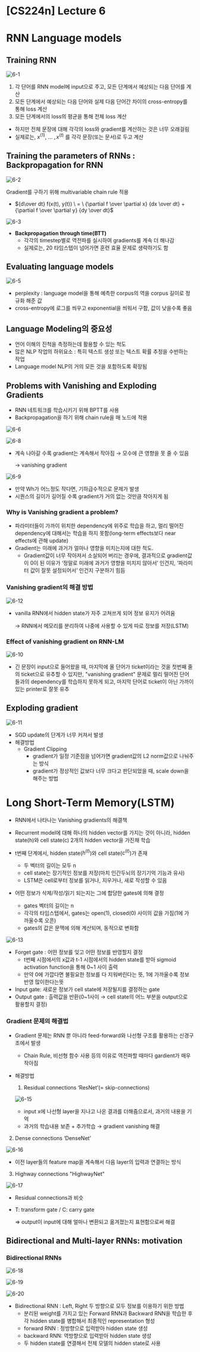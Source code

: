 # [CS224n] Lecture 6

# RNN Language models

## Training RNN

![6-1](https://user-images.githubusercontent.com/99728502/226568879-6300dc25-5c3d-4880-a192-f3b68ab4a458.png)

1. 각 단어를 RNN model에 input으로 주고, 모든 단계에서 예상되는 다음 단어를 계산
2. 모든 단계에서 예상되는 다음 단어와 실제 다음 단어간 차이의 cross-entropy를 통해 loss 계산
3. 모든 단계에서의 loss의 평균을 통해 전체 loss 계산

- 하지만 전체 문장에 대해 각각의 loss와 gradient를 계산하는 것은 너무 오래걸림
- 실제로는, $x^{(1)}, \ ... \ , x^{(t)}$ 를 각각 문장(또는 문서)로 두고 계산

## Training the parameters of RNNs : Backpropagation for RNN

![6-2](https://user-images.githubusercontent.com/99728502/226568907-6ae7e307-0fc4-4e44-910c-c59b05f9d6b8.png)

Gradient를 구하기 위해 multivariable chain rule 적용

- ${d\over dt} f(x(t), y(t)) \ = \ {\partial f \over \partial x} {dx \over dt} + {\partial f \over \partial y} {dy \over dt}$

![6-3](https://user-images.githubusercontent.com/99728502/226568920-c3cd6dd0-c3d6-4068-a5ab-b268db9715c0.png)

- **Backpropagation through time(BTT)**
    - 각각의 timestep별로 역전파를 실시하여 gradients를 계속 더 해나감
    - 실제로는, 20 타임스텝이 넘어가면 훈련 효율 문제로 생략하기도 함

## Evaluating language models

![6-5](https://user-images.githubusercontent.com/99728502/226568953-2302aa18-7cc7-4b84-83c4-bf2c4cf65645.png)

- perplexity : language model을 통해 예측한 corpus의 역을 corpus 길이로 정규화 해준 값
- cross-entropy에 로그를 씌우고 exponential을 씌워서 구함, 값이 낮을수록 좋음

## Language Modeling의 중요성

- 언어 이해의 진척을 측정하는데 활용할 수 있는 척도
- 많은 NLP 작업의 하위요소 : 특히 텍스트 생성 또는 텍스트 확률 추정을 수반하는 작업
- Language model NLP의 거의 모든 것을 포함하도록 확장됨

## Problems with Vanishing and Exploding Gradients

- RNN 네트워크를 학습시키기 위해 BPTT를 사용
- Backpropagation을 하기 위해 chain rule을 매 노드에 적용

![6-6](https://user-images.githubusercontent.com/99728502/226568974-ea0d5f34-e919-4fc9-a80a-0fba38b57168.png)

![6-8](https://user-images.githubusercontent.com/99728502/226568995-d1a3bb32-5405-499e-8b04-3e9fc023da0e.png)


- 계속 나아갈 수록 gradient는 계속해서 작아짐 → 모수에 큰 영향을 못 줄 수 있음
    
    → vanishing gradient
    
![6-9](https://user-images.githubusercontent.com/99728502/226569017-2dd8cbdc-8670-42a4-88b7-98148bdac4a2.png)


- 만약 Wh가 어느정도 작다면, 기하급수적으로 문제가 발생
- 시퀀스의 길이가 길어질 수록 gradient가 거의 없는 것만큼 작아지게 됨

### Why is Vanishing gradient a problem?

- 파라미터들이 가까이 위치한 dependency에 위주로 학습을 하고, 멀리 떨어진 dependency에 대해서는 학습을 하지 못함(long-term effects보다 near effects에 관해 update)
- Gradient는 미래에 과거가 얼마나 영향을 미치는지에 대한 척도.
    - Gradient값이 너무 작아져서 소실되어 버리는 경우에, 결과적으로 gradient값이 0이 된 이유가 ‘정말로 미래에 과거가 영향을 미치지 않아서’ 인건지, ‘파라미터 값이 잘못 설정되어서’ 인건지 구분하기 힘듬
    

### Vanishing gradient의 해결 방법

![6-12](https://user-images.githubusercontent.com/99728502/226569064-c26f2fb3-efcc-4f6b-80c3-8d31e00c0612.png)

- vanilla RNN에서 hidden state가 자주 고쳐쓰게 되어 정보 유지가 어려움
    
    → RNN에서 메모리를 분리하여 나중에 사용할 수 있게 따로 정보를 저장(LSTM)
    

### Effect of vanishing gradient on RNN-LM

![6-10](https://user-images.githubusercontent.com/99728502/226569115-d82da1d3-bff7-4e25-8b2f-7e931b21332c.png)

- 긴 문장이 input으로 들어왔을 때, 마지막에 올 단어가 ticket이라는 것을 첫번째 줄의 ticket으로 유추할 수 있지만, "vanishing gradient" 문제로 멀리 떨어진 단어들과의 dependency를 학습하지 못하게 되고, 마지막 단어로 ticket이 아닌 가까이 있는 printer로 잘못 유추

## Exploding gradient

![6-11](https://user-images.githubusercontent.com/99728502/226569147-f875e5e5-9596-4b9b-9d8f-ca7fcb564999.png)

- SGD update의 단계가 너무 커져서 발생
- 해결방법
    - Gradient Clipping
        - gradient가 일정 기준점을 넘어가면 gradient값의 L2 norm값으로 나눠주는 방식
        - gradient가 정상적인 값보다 너무 크다고 판단되었을 때, scale down을 해주는 방법

# Long Short-Term Memory(LSTM)

- RNN에서 나타나는 Vanishing gradients의 해결책
- Recurrent model에 대해 하나의 hidden vector를 가지는 것이 아니라, hidden state(h)와 cell state(c) 2개의 hidden vector을 가진채 학습

- t번째 단계에서, hidden state($h^{(t)}$)와 cell state($c^{(t)}$)가 존재
    - 두 벡터의 길이는 모두 n
    - cell state는 장기적인 정보를 저장(마치 인간두뇌의 장기기억 기능과 유사)
    - LSTM은 cell로부터 정보를 읽거나, 지우거나, 새로 작성할 수 있음

- 어떤 정보가 삭제/작성/읽기 되는지는 그에 합당한 gates에 의해 결정
    - gates 벡터의 길이는 n
    - 각각의 타임스텝에서, gates는 open(1), closed(0) 사이의 값을 가짐(1에 가까울수록 오픈)
    - gates의 값은 문맥에 의해 계산되며, 동적으로 변화함

![6-13](https://user-images.githubusercontent.com/99728502/226569183-47bbba9e-311b-437b-b466-1b5ed8acc802.png)

- Forget gate : 어떤 정보를 잊고 어떤 정보를 반영할지 결정
    - t번째 시점에서의 x값과 t-1 시점에서의 hidden state를 받아 sigmoid activation function을 통해 0~1 사이 출력
    - 만약 0에 가깝다면 불필요한 정보를 다 지워버린다는 뜻, 1에 가까울수록 정보 반영 많이한다는뜻
- Input gate: 새로운 정보가 cell state에 저장될지를 결정하는 gate
- Output gate : 출력값을 반환(0~1사이 → cell state의 어느 부분을 output으로 활용할지 결정)

### Gradient 문제의 해결법

- Gradient 문제는 RNN 뿐 아니라 feed-forward와 나선형 구조를 활용하는 신경구조에서 발생
    - Chain Rule, 비선형 함수 사용 등의 이유로 역전파할 때마다 gardient가 매우 작아짐
- 해결방법
    
    1) Residual connections ‘ResNet’(= skip-connections)
    
    ![6-15](https://user-images.githubusercontent.com/99728502/226569292-1f208c05-baaf-4142-a887-cabe968e2d6c.png)

    - input x에 나선형 layer을 지나고 나온 결과를 더해줌으로서, 과거의 내용을 기억
    - 과거의 학습내용 보존 + 추가학습 → gradient vanishing 해결

2) Dense connections ‘DenseNet’

![6-16](https://user-images.githubusercontent.com/99728502/226569332-95638a94-de41-4dac-b04f-477ca6aba610.png)

- 이전 layer들의 feature map을 계속해서 다음 layer의 입력과 연결하는 방식

3) Highway connections "HighwayNet"

![6-17](https://user-images.githubusercontent.com/99728502/226569367-2131c57f-1e3c-4b34-bc52-3237ae0ef635.png)

- Residual connections과 비슷
- T: transform gate / C: carry gate
    
    => output이 input에 대해 얼마나 변환되고 옮겨졌는지 표현함으로써 해결
    

## Bidirectional and Multi-layer RNNs: motivation

### Bidirectional RNNs

![6-18](https://user-images.githubusercontent.com/99728502/226569388-ebd897eb-1975-4a8e-92bf-92a7f3ad0d0e.png)

![6-19](https://user-images.githubusercontent.com/99728502/226569413-2f0002e6-54e1-47d5-bd74-ee624c1db8d0.png)

![6-20](https://user-images.githubusercontent.com/99728502/226569450-5950ff56-62fc-464e-9761-aebcd605f5df.png)

- Bidirectional RNN : Left, Right 두 방향으로 모두 정보를 이용하기 위한 방법
    - 분리된 weight를 가지고 있는 Forward RNN과 Backward RNN을 학습한 후 각 hidden state를 병합해서 최종적인 representation 형성
    - forward RNN : 정방향으로 입력받아 hidden state 생성
    - backward RNN: 역방향으로 입력받아 hidden state 생성
    - 두 hidden state를 연결해서 전체 모델의 hidden state로 사용
